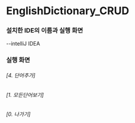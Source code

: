 # EnglishDictionary_CRUD

### 설치한 IDE의 이름과 실행 화면
--intelliJ IDEA

### 실행 화면

###### [4. 단어추가]

###### [1. 모든단어보기]

###### [0. 나가기]
